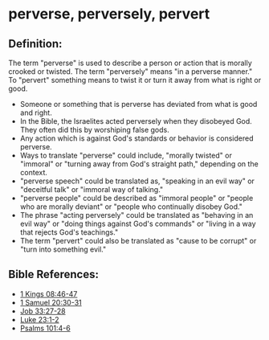 # perverse, perversely, pervert #

## Definition: ##

The term "perverse" is used to describe a person or action that is morally crooked or twisted. The term "perversely" means "in a perverse manner." To "pervert" something means to twist it or turn it away from what is right or good.

* Someone or something that is perverse has deviated from what is good and right.
* In the Bible, the Israelites acted perversely when they disobeyed God. They often did this by worshiping false gods.
* Any action which is against God's standards or behavior is considered perverse.
* Ways to translate "perverse" could include, "morally twisted" or "immoral" or "turning away from God's straight path," depending on the context.
* "perverse speech" could be translated as, "speaking in an evil way" or "deceitful talk" or "immoral way of talking."
* "perverse people" could be described as "immoral people" or "people who are morally deviant" or "people who continually disobey God."
* The phrase "acting perversely" could be translated as "behaving in an evil way" or "doing things against God's commands" or "living in a way that rejects God's teachings."
* The term "pervert" could also be translated as "cause to be corrupt" or "turn into something evil."



## Bible References: ##

* [1 Kings 08:46-47](en/tn/1ki/help/08/46)
* [1 Samuel 20:30-31](en/tn/1sa/help/20/30)
* [Job 33:27-28](en/tn/job/help/33/27)
* [Luke 23:1-2](en/tn/luk/help/23/01)
* [Psalms 101:4-6](en/tn/psa/help/101/04)